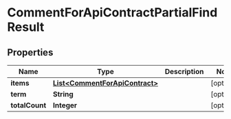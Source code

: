 

# CommentForApiContractPartialFindResult


## Properties

Name | Type | Description | Notes
------------ | ------------- | ------------- | -------------
**items** | [**List&lt;CommentForApiContract&gt;**](CommentForApiContract.md) |  |  [optional]
**term** | **String** |  |  [optional]
**totalCount** | **Integer** |  |  [optional]



